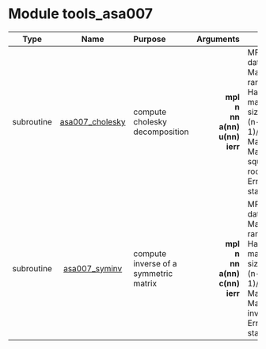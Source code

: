 # Module tools_asa007

| Type | Name | Purpose | Arguments |     | Type | Intent |
| :--: | :--: | :------ | ----: | :-------- | :--: | :----: |
| subroutine | [asa007_cholesky](https://github.com/JCSDA/saber/tree/develop/src/saber/external/tools_asa007.F90#L41) | compute cholesky decomposition | **mpl**<br>**n**<br>**nn**<br>**a(nn)**<br>**u(nn)**<br>**ierr** |  MPI data<br> Matrix rank<br> Half-matrix size (n*(n-1)/2)<br> Matrix<br> Matrix square-root<br> Error status | type(mpl_type)<br>integer<br>integer<br>real(kind_real)<br>real(kind_real)<br>integer | inout<br>in<br>in<br>in<br>out<br>out |
| subroutine | [asa007_syminv](https://github.com/JCSDA/saber/tree/develop/src/saber/external/tools_asa007.F90#L120) | compute inverse of a symmetric matrix | **mpl**<br>**n**<br>**nn**<br>**a(nn)**<br>**c(nn)**<br>**ierr** |  MPI data<br> Matrix rank<br> Half-matrix size (n*(n-1)/2)<br> Matrix<br> Matrix inverse<br> Error status | type(mpl_type)<br>integer<br>integer<br>real(kind_real)<br>real(kind_real)<br>integer | inout<br>in<br>in<br>in<br>out<br>out |

